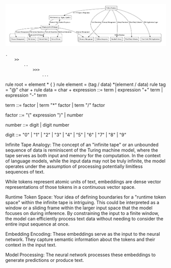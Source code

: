 ![alt text](image.png)

>
    .
        >>
            ..
                >>>
                    ...


rule root = element * { }
rule element = (tag / data) *(element / data)
rule tag = "@" char +
rule data = char +
expression ::= term
             | expression "+" term
             | expression "-" term

term       ::= factor
             | term "*" factor
             | term "/" factor

factor     ::= "(" expression ")"
             | number

number     ::= digit
             | digit number

digit      ::= "0" | "1" | "2" | "3" | "4" | "5" | "6" | "7" | "8" | "9"


Infinite Tape Analogy: The concept of an "infinite tape" or an unbounded sequence of data is reminiscent of the Turing machine model, where the tape serves as both input and memory for the computation. In the context of language models, while the input data may not be truly infinite, the model operates under the assumption of processing potentially limitless sequences of text. 

While tokens represent atomic units of text, embeddings are dense vector representations of those tokens in a continuous vector space.

Runtime Token Space: Your idea of defining boundaries for a "runtime token space" within the infinite tape is intriguing. This could be interpreted as a window or a sliding frame within the larger input space that the model focuses on during inference. By constraining the input to a finite window, the model can efficiently process text data without needing to consider the entire input sequence at once.

Embedding Encoding: These embeddings serve as the input to the neural network. They capture semantic information about the tokens and their context in the input text.

Model Processing: The neural network processes these embeddings to generate predictions or produce text.